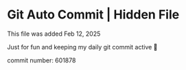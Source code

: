 # Git Auto Commit | Hidden File

This file was added Feb 12, 2025

Just for fun and keeping my daily git commit active 🤪

commit number: 601878
